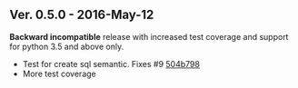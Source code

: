 ## Ver. 0.5.0 - 2016-May-12

**Backward incompatible** release with increased test coverage and support for
python 3.5 and above only.

* Test for create sql semantic. Fixes #9 [504b798](https://github.com/quantmind/pulsar-odm/commit/504b79826f7b022f4b4d1f37db1ffe3fc539952c)
* More test coverage

